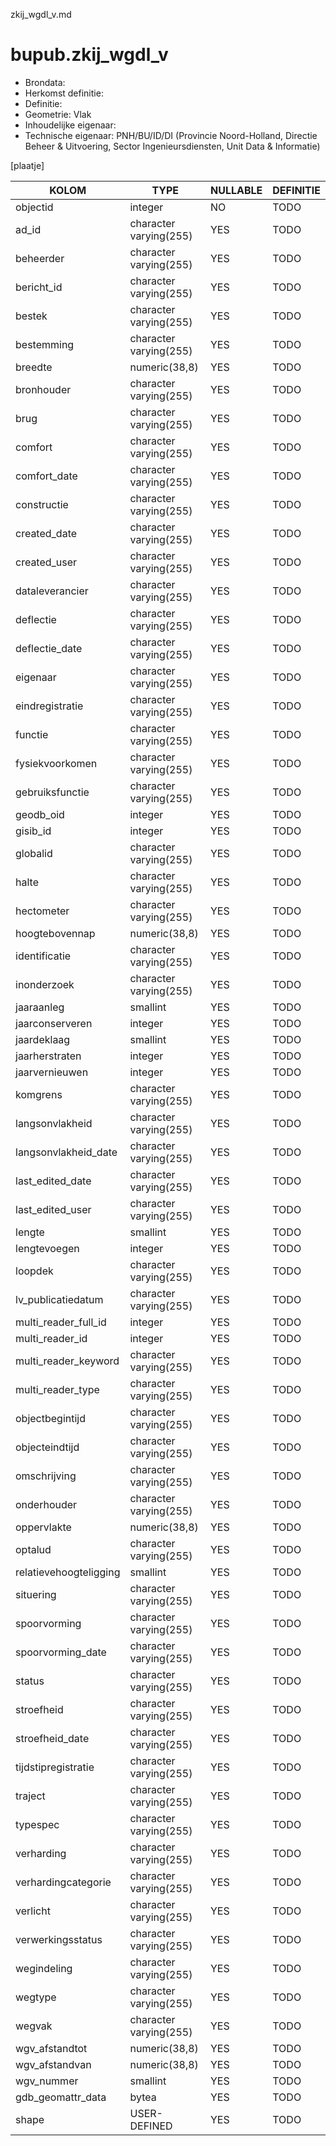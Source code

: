 zkij_wgdl_v.md

# bupub.zkij_wgdl_v


* Brondata: 
* Herkomst definitie: 
* Definitie: 
* Geometrie: Vlak
* Inhoudelijke eigenaar: 
* Technische eigenaar: PNH/BU/ID/DI (Provincie Noord-Holland, Directie Beheer & Uitvoering, Sector Ingenieursdiensten, Unit Data & Informatie)

[plaatje]


|KOLOM                            |TYPE                       |NULLABLE|DEFINITIE|
|------                           |----                       |-----   |-----    |
|objectid                         |integer                    |NO      |TODO|
|ad_id                            |character varying(255)     |YES     |TODO|
|beheerder                        |character varying(255)     |YES     |TODO|
|bericht_id                       |character varying(255)     |YES     |TODO|
|bestek                           |character varying(255)     |YES     |TODO|
|bestemming                       |character varying(255)     |YES     |TODO|
|breedte                          |numeric(38,8)              |YES     |TODO|
|bronhouder                       |character varying(255)     |YES     |TODO|
|brug                             |character varying(255)     |YES     |TODO|
|comfort                          |character varying(255)     |YES     |TODO|
|comfort_date                     |character varying(255)     |YES     |TODO|
|constructie                      |character varying(255)     |YES     |TODO|
|created_date                     |character varying(255)     |YES     |TODO|
|created_user                     |character varying(255)     |YES     |TODO|
|dataleverancier                  |character varying(255)     |YES     |TODO|
|deflectie                        |character varying(255)     |YES     |TODO|
|deflectie_date                   |character varying(255)     |YES     |TODO|
|eigenaar                         |character varying(255)     |YES     |TODO|
|eindregistratie                  |character varying(255)     |YES     |TODO|
|functie                          |character varying(255)     |YES     |TODO|
|fysiekvoorkomen                  |character varying(255)     |YES     |TODO|
|gebruiksfunctie                  |character varying(255)     |YES     |TODO|
|geodb_oid                        |integer                    |YES     |TODO|
|gisib_id                         |integer                    |YES     |TODO|
|globalid                         |character varying(255)     |YES     |TODO|
|halte                            |character varying(255)     |YES     |TODO|
|hectometer                       |character varying(255)     |YES     |TODO|
|hoogtebovennap                   |numeric(38,8)              |YES     |TODO|
|identificatie                    |character varying(255)     |YES     |TODO|
|inonderzoek                      |character varying(255)     |YES     |TODO|
|jaaraanleg                       |smallint                   |YES     |TODO|
|jaarconserveren                  |integer                    |YES     |TODO|
|jaardeklaag                      |smallint                   |YES     |TODO|
|jaarherstraten                   |integer                    |YES     |TODO|
|jaarvernieuwen                   |integer                    |YES     |TODO|
|komgrens                         |character varying(255)     |YES     |TODO|
|langsonvlakheid                  |character varying(255)     |YES     |TODO|
|langsonvlakheid_date             |character varying(255)     |YES     |TODO|
|last_edited_date                 |character varying(255)     |YES     |TODO|
|last_edited_user                 |character varying(255)     |YES     |TODO|
|lengte                           |smallint                   |YES     |TODO|
|lengtevoegen                     |integer                    |YES     |TODO|
|loopdek                          |character varying(255)     |YES     |TODO|
|lv_publicatiedatum               |character varying(255)     |YES     |TODO|
|multi_reader_full_id             |integer                    |YES     |TODO|
|multi_reader_id                  |integer                    |YES     |TODO|
|multi_reader_keyword             |character varying(255)     |YES     |TODO|
|multi_reader_type                |character varying(255)     |YES     |TODO|
|objectbegintijd                  |character varying(255)     |YES     |TODO|
|objecteindtijd                   |character varying(255)     |YES     |TODO|
|omschrijving                     |character varying(255)     |YES     |TODO|
|onderhouder                      |character varying(255)     |YES     |TODO|
|oppervlakte                      |numeric(38,8)              |YES     |TODO|
|optalud                          |character varying(255)     |YES     |TODO|
|relatievehoogteligging           |smallint                   |YES     |TODO|
|situering                        |character varying(255)     |YES     |TODO|
|spoorvorming                     |character varying(255)     |YES     |TODO|
|spoorvorming_date                |character varying(255)     |YES     |TODO|
|status                           |character varying(255)     |YES     |TODO|
|stroefheid                       |character varying(255)     |YES     |TODO|
|stroefheid_date                  |character varying(255)     |YES     |TODO|
|tijdstipregistratie              |character varying(255)     |YES     |TODO|
|traject                          |character varying(255)     |YES     |TODO|
|typespec                         |character varying(255)     |YES     |TODO|
|verharding                       |character varying(255)     |YES     |TODO|
|verhardingcategorie              |character varying(255)     |YES     |TODO|
|verlicht                         |character varying(255)     |YES     |TODO|
|verwerkingsstatus                |character varying(255)     |YES     |TODO|
|wegindeling                      |character varying(255)     |YES     |TODO|
|wegtype                          |character varying(255)     |YES     |TODO|
|wegvak                           |character varying(255)     |YES     |TODO|
|wgv_afstandtot                   |numeric(38,8)              |YES     |TODO|
|wgv_afstandvan                   |numeric(38,8)              |YES     |TODO|
|wgv_nummer                       |smallint                   |YES     |TODO|
|gdb_geomattr_data                |bytea                      |YES     |TODO|
|shape                            |USER-DEFINED               |YES     |TODO|

